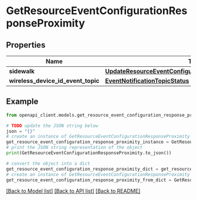 # GetResourceEventConfigurationResponseProximity


## Properties

Name | Type | Description | Notes
------------ | ------------- | ------------- | -------------
**sidewalk** | [**UpdateResourceEventConfigurationRequestProximitySidewalk**](UpdateResourceEventConfigurationRequestProximitySidewalk.md) |  | [optional] 
**wireless_device_id_event_topic** | [**EventNotificationTopicStatus**](EventNotificationTopicStatus.md) |  | [optional] 

## Example

```python
from openapi_client.models.get_resource_event_configuration_response_proximity import GetResourceEventConfigurationResponseProximity

# TODO update the JSON string below
json = "{}"
# create an instance of GetResourceEventConfigurationResponseProximity from a JSON string
get_resource_event_configuration_response_proximity_instance = GetResourceEventConfigurationResponseProximity.from_json(json)
# print the JSON string representation of the object
print(GetResourceEventConfigurationResponseProximity.to_json())

# convert the object into a dict
get_resource_event_configuration_response_proximity_dict = get_resource_event_configuration_response_proximity_instance.to_dict()
# create an instance of GetResourceEventConfigurationResponseProximity from a dict
get_resource_event_configuration_response_proximity_from_dict = GetResourceEventConfigurationResponseProximity.from_dict(get_resource_event_configuration_response_proximity_dict)
```
[[Back to Model list]](../README.md#documentation-for-models) [[Back to API list]](../README.md#documentation-for-api-endpoints) [[Back to README]](../README.md)


